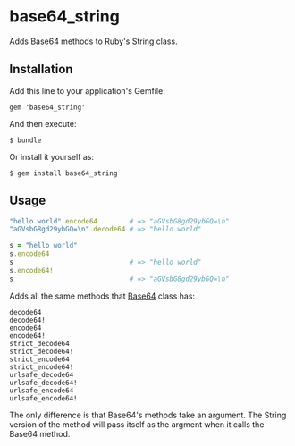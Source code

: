 # base64_string

Adds Base64 methods to Ruby's String class.

## Installation

Add this line to your application's Gemfile:

    gem 'base64_string'

And then execute:

    $ bundle

Or install it yourself as:

    $ gem install base64_string

## Usage

```ruby
"hello world".encode64        # => "aGVsbG8gd29ybGQ=\n"
"aGVsbG8gd29ybGQ=\n".decode64 # => "hello world"

s = "hello world"
s.encode64
s                             # => "hello world"
s.encode64!
s                             # => "aGVsbG8gd29ybGQ=\n"
```

Adds all the same methods that [Base64](http://ruby-doc.org/stdlib-2.1.1/libdoc/base64/rdoc/Base64.html) class has:

```
decode64
decode64!
encode64
encode64!
strict_decode64
strict_decode64!
strict_encode64
strict_encode64!
urlsafe_decode64
urlsafe_decode64!
urlsafe_encode64
urlsafe_encode64!
```

The only difference is that Base64's methods take an argument. The String version of the method will pass itself as the argment when it calls the Base64 method.